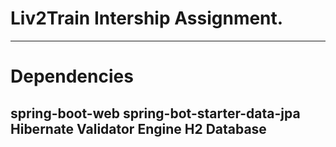 # Liv2Train Intership Assignment.
---
# Dependencies
spring-boot-web
spring-bot-starter-data-jpa
Hibernate Validator Engine
H2 Database
---
